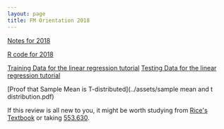 ```yaml
---
layout: page
title: FM Orientation 2018
---
```

[Notes for 2018](../assets/FM_orientation_notes_2018.Note.pdf)

[R code for 2018](../assets/R_tutorial.R)

[Training Data for the linear regression tutorial](../assets/FM2018/train.csv)
[Testing Data for the linear regression tutorial](../assets/FM2018/test.csv)

[Proof that Sample Mean is T-distributed](../assets/sample mean and t distribution.pdf)

If this review is all new to you, it might be worth studying from 
[Rice's Textbook](https://www.amazon.com/Mathematical-Statistics-Data-Analysis-Rice/dp/8131519546)
or taking [553.630](http://e-catalog.jhu.edu/departments-program-requirements-and-courses/engineering/applied-mathematics-statistics/#courseinventory).